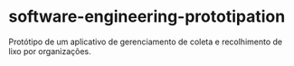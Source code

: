 # software-engineering-prototipation
Protótipo de um aplicativo de gerenciamento de coleta e recolhimento de lixo por organizações.
